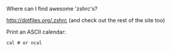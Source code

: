 
Where can I find awesome 'zshrc's?

http://dotfiles.org/.zshrc (and check out the rest of the site too)

Print an ASCII calendar:

    cal # or ncal
